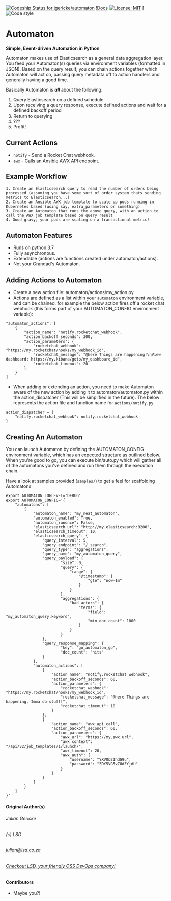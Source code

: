 [![Codeship Status for jgericke/automaton](https://app.codeship.com/projects/d8f9a710-6020-0137-cdfe-427ad6051c19/status?branch=master)](https://app.codeship.com/projects/343973) [!Docs](https://readthedocs.com/projects/lsd-automaton/badge/?version=latest) [![License: MIT](https://img.shields.io/badge/License-MIT-yellow.svg)](https://opensource.org/licenses/MIT) 
[![Code style](https://img.shields.io/badge/code%20style-black-000000.svg)

# Automaton
__Simple, Event-driven Automation in Python__

Automaton makes use of Elasticsearch as a general data aggregation layer. You feed your Automaton(s) queries
via environment variables (formatted in JSON). Based on the query result, you can chain actions together which
Automaton will act on, passing query metadata off to action handlers and generally having a good time.

Basically Automaton is ***all*** about the following:

1. Query Elasticsearch on a defined schedule
2. Upon receiving a query response, execute defined actions and wait for a defined backoff period
3. Return to querying
4. ???
5. Profit!

## Current Actions 

* `notify` - Send a Rocket Chat webhook.
* `awx` - Calls an Ansible AWX API endpoint.

## Example Workflow

    1. Create an Elasticsearch query to read the number of orders being processed (assuming you have some sort of order system thats sending metrics to Elasticsearch...)
    2. Create an Ansible AWX job template to scale up pods running in Kubernetes based (using say, extra_parameters or something)
    3. Create an Automaton that runs the above query, with an action to call the AWX job template based on query result
    4. Good gravy, your pods are scaling on a transactional metric!

## Automaton Features

* Runs on python 3.7
* Fully asynchronous.
* Extendable (actions are functions created under automaton/actions).
* Not your Grandad's Automaton.

## Adding Actions to Automaton

* Create a new action file: automaton/actions/my_action.py
* Actions are defined as a list within your `automaton` environment variable, and can be chained, for example the below action fires off a rocket chat webhook (this forms part of your AUTOMATON_CONFIG environment variable):

```
"automaton_actions": [
    {
        "action_name": "notify.rocketchat_webhook",
        "action_backoff_seconds": 300, 
        "action_parameters": {
            "rocketchat_webhook": "https://my.rocketchat/hooks/my_webhook_id",
            "rocketchat_message": "@here Things are happening!\nView dashboard: https://my.kibana/goto/my_dashboard_id",
            "rocketchat_timeout": 20
        }
    }
]
```

* When adding or extending an action, you need to make Automaton aware of the new action by adding it to automaton/automaton.py within the action_dispatcher (This will be simplified in the future). The below represents the action file and function name for ```actions/notify.py```.

```
action_dispatcher = {
    "notify.rocketchat_webhook": notify.rocketchat_webhook 
}
```

## Creating An Automaton

You can launch Automaton by defining the AUTOMATON_CONFIG environment variable, which has an expected structure as outlined below. When you're good to go, you can execute bin/auto.py which will gather all of the automatons you've defined and run them through the execution chain.

Have a look at samples provided (```samples/```) to get a feel for scaffolding Automatons

```
export AUTOMATON_LOGLEVEL='DEBUG'
export AUTOMATON_CONFIG='{ 
    "automatons": [
        {
            "automaton_name": "my_neat_automaton",
            "automaton_enabled": True,
            "automaton_runonce": False,
            "elasticsearch_url": "http://my.elasticsearch:9200",
            "elasticsearch_timeout": 10,
            "elasticsearch_query": {
                "query_interval": 5,
                "query_endpoint": "/_search",
                "query_type": "aggregations",
                "query_name": "my_automaton_query",
                "query_payload": {
						"size": 0,
						"query": {
						    "range": {
                                "@timestamp": {
                                    "gte": "now-1m"
                                }
                            }
						},
						"aggregations": {
						    "bad_actors": {
                                "terms": {
                                    "field": "my_automaton_query.keyword",
                                    "min_doc_count": 1000
                                }
						    }
						}
                },
                "query_response_mapping": { 
                        "key": "go_automaton_go", 
                        "doc_count": "hits"
                }
            },
            "automaton_actions": [
                {
                    "action_name": "notify.rocketchat_webhook",
                    "action_backoff_seconds": 60,
                    "action_parameters": {
                        "rocketchat_webhook": "https://my.rocketchat/hooks/my_webhook_id",
                        "rocketchat_message": "@here Things are happening, Imma do stuff!",
                        "rocketchat_timeout": 10
                    }
                },
                {
                    "action_name": "awx.api_call",
                    "action_backoff_seconds": 60,
                    "action_parameters": {
                        "awx_url": "https://my.awx.url",
                        "awx_context": "/api/v2/job_templates/1/launch/",
                        "awx_timeout": 20,
                        "awx_auth": {
                            "username": "YXV0b21hdG9u",
                            "password": "ZDY5VG5vZUdZYjdU"
                        }
                    }
                }
            ]
        }
    ]
}'
```



#### Original Author(s)

###### Julian Gericke
###### (c) LSD
###### [julian@lsd.co.za](mailto:julian@lsd.co.za)
###### [Checkout LSD, your friendly OSS DevOps company!](https://lsd.co.za "LSD Homepage")

#### Contributors

- Maybe you?!
